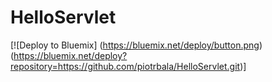 # HelloServlet


[![Deploy to Bluemix] (https://bluemix.net/deploy/button.png) (https://bluemix.net/deploy?repository=https://github.com/piotrbala/HelloServlet.git)]
